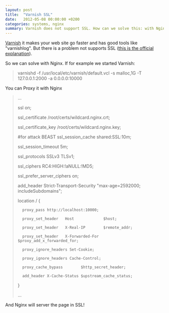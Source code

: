 ```yaml
---
layout: post
title:  "Varnish SSL"
date:   2012-05-08 00:00:00 +0200
categories: systems, nginx
summary: Varnish does not support SSL. How can we solve this: with Nginx.
---
```


[Varnish][varnish-web] it makes your web site go faster and has good tools like "varnishlog". But there is a problem not supports SSL ([this is the official explanation][varnish-ssl]).

So we can solve with Nginx. If for example we started Varnish: 

> varnishd -f /usr/local/etc/varnish/default.vcl -s malloc,1G -T 127.0.0.1:2000 -a 0.0.0.0:10000

You can Proxy it with Nginx

> ...
> 
> ssl                  on;
> 
> ssl_certificate	/root/certs/wildcard.nginx.crt;
> 
> ssl_certificate_key /root/certs/wildcard.nginx.key;
> 	
> 	#for attack BEAST
> 	ssl_session_cache shared:SSL:10m;
> 
>   ssl_session_timeout 5m;
> 
>   ssl_protocols SSLv3 TLSv1;
> 
>   ssl_ciphers RC4:HIGH:!aNULL:!MD5;
> 
>   ssl_prefer_server_ciphers on;
> 
>   add_header Strict-Transport-Security "max-age=2592000; includeSubdomains";
> 
> 	location / {
> 
>       proxy_pass http://localhost:10000;
> 
>       proxy_set_header   Host             $host;
> 
>       proxy_set_header   X-Real-IP        $remote_addr;
> 
>       proxy_set_header   X-Forwarded-For  $proxy_add_x_forwarded_for;
> 
>       proxy_ignore_headers Set-Cookie; 
> 
>       proxy_ignore_headers Cache-Control; 
> 
>       proxy_cache_bypass        $http_secret_header;
> 
>       add_header X-Cache-Status $upstream_cache_status;
> 
>   }
>
> ...

And Nginx will server the page in SSL!

[varnish-web]: https://www.varnish-cache.org/
[varnish-ssl]: https://www.varnish-cache.org/docs/trunk/phk/ssl.html